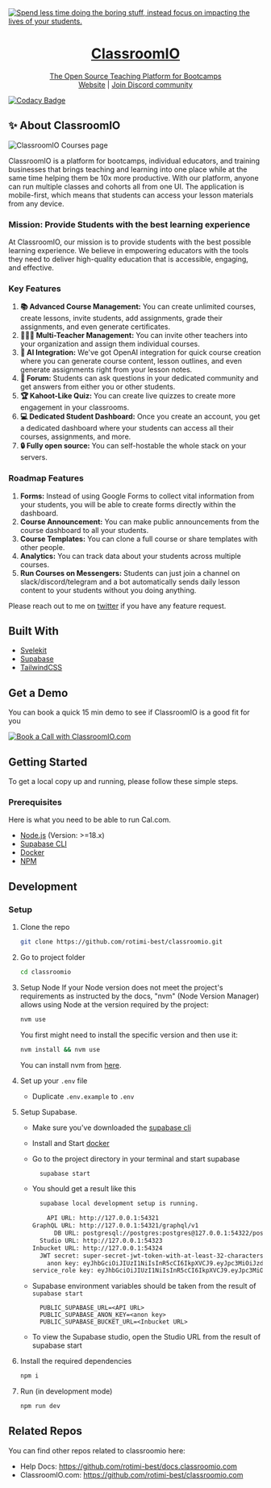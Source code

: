 <a href="https://classroomio.com/">
  <img alt="Spend less time doing the boring stuff, instead focus on impacting the lives of your students." src="https://classroomio.com/classroomio-opengraph-image.png" />
  <h1 align="center">ClassroomIO</h1>
  <p align="center">
    The Open Source Teaching Platform for Bootcamps
    <br />
    <a href="https://classroomio.com">Website</a>  |  <a href="https://dub.sh/ciodiscord">Join Discord community</a>
  </p>
</a>

[![Codacy Badge](https://api.codacy.com/project/badge/Grade/629e2bb8994345729513c4d69ccbe3d5)](https://app.codacy.com/gh/rotimi-best/classroomio?utm_source=github.com&utm_medium=referral&utm_content=rotimi-best/classroomio&utm_campaign=Badge_Grade)

## ✨ About ClassroomIO

<img alt="ClassroomIO Courses page" src="https://classroomio.com/classroomio-courses.png" />

ClassroomIO is a platform for bootcamps, individual educators, and training businesses that brings teaching and learning into one place while at the same time helping them be 10x more productive. With our platform, anyone can run multiple classes and cohorts all from one UI. The application is mobile-first, which means that students can access your lesson materials from any device.

### Mission: Provide Students with the best learning experience

At ClassroomIO, our mission is to provide students with the best possible learning experience. We believe in empowering educators with the tools they need to deliver high-quality education that is accessible, engaging, and effective.

### Key Features

1. **📚 Advanced Course Management:** You can create unlimited courses, create lessons, invite students, add assignments, grade their assignments, and even generate certificates.
2. **👨‍👩‍👦 Multi-Teacher Management:** You can invite other teachers into your organization and assign them individual courses.
3. **🤖 AI Integration:** We've got OpenAI integration for quick course creation where you can generate course content, lesson outlines, and even generate assignments right from your lesson notes.
4. **💬 Forum:** Students can ask questions in your dedicated community and get answers from either you or other students.
5. **🏆 Kahoot-Like Quiz:** You can create live quizzes to create more engagement in your classrooms.
6. **💻 Dedicated Student Dashboard:** Once you create an account, you get a dedicated dashboard where your students can access all their courses, assignments, and more.
7. **🔒 Fully open source:** You can self-hostable the whole stack on your servers.

### Roadmap Features

1. **Forms:** Instead of using Google Forms to collect vital information from your students, you will be able to create forms directly within the dashboard.
2. **Course Announcement:** You can make public announcements from the course dashboard to all your students.
3. **Course Templates:** You can clone a full course or share templates with other people.
4. **Analytics:** You can track data about your students across multiple courses.
5. **Run Courses on Messengers:** Students can just join a channel on slack/discord/telegram and a bot automatically sends daily lesson content to your students without you doing anything.

Please reach out to me on [twitter](https://x.com/rotimi_best) if you have any feature request.

## Built With

- [Svelekit](https://kit.svelte.dev/?ref=classroomio.com)
- [Supabase](https://supabase.com/?ref=classroomio.com)
- [TailwindCSS](https://tailwindcss.com/?ref=classroomio.com)

## Get a Demo

You can book a quick 15 min demo to see if ClassroomIO is a good fit for you

<a href="https://cal.com/classroomio/demo">
  <img src="https://cal.com/book-with-cal-dark.svg" alt="Book a Call with ClassroomIO.com">
</a>

<!-- GETTING STARTED -->

## Getting Started

To get a local copy up and running, please follow these simple steps.

### Prerequisites

Here is what you need to be able to run Cal.com.

- [Node.js](https://nodejs.org/) (Version: >=18.x)
- [Supabase CLI](https://github.com/supabase/cli)
- [Docker](https://docs.docker.com/engine/install/)
- [NPM](https://www.npmjs.com/)

## Development

### Setup

1. Clone the repo

   ```bash
   git clone https://github.com/rotimi-best/classroomio.git
   ```

2. Go to project folder

   ```bash
   cd classroomio
   ```

3. Setup Node If your Node version does not meet the project's requirements as instructed by the docs, "nvm" (Node Version Manager) allows using Node at the version required by the project:

   ```bash
   nvm use
   ```

   You first might need to install the specific version and then use it:

   ```bash
   nvm install && nvm use
   ```

   You can install nvm from [here](https://github.com/nvm-sh/nvm).

4. Set up your `.env` file

   - Duplicate `.env.example` to `.env`

5. Setup Supabase.

   - Make sure you've downloaded the [supabase cli](https://github.com/supabase/cli)
   - Install and Start [docker](https://docs.docker.com/engine/install/)
   - Go to the project directory in your terminal and start supabase

     ```bash
       supabase start
     ```

   - You should get a result like this

     ```bash
       supabase local development setup is running.

         API URL: http://127.0.0.1:54321
     GraphQL URL: http://127.0.0.1:54321/graphql/v1
           DB URL: postgresql://postgres:postgres@127.0.0.1:54322/postgres
       Studio URL: http://127.0.0.1:54323
     Inbucket URL: http://127.0.0.1:54324
       JWT secret: super-secret-jwt-token-with-at-least-32-characters-long
         anon key: eyJhbGciOiJIUzI1NiIsInR5cCI6IkpXVCJ9.eyJpc3MiOiJzdXBhYmFzZS1kZW1vIiwicm9sZSI6ImFub24iLCJleHAiOjE5ODM4MTI5OTZ9.CRXP1A7WOeoJeXxjNni43kdQwgnWNReilDMblYTn_I0
     service_role key: eyJhbGciOiJIUzI1NiIsInR5cCI6IkpXVCJ9.eyJpc3MiOiJzdXBhYmFzZS1kZW1vIiwicm9sZSI6InNlcnZpY2Vfcm9sZSIsImV4cCI6MTk4MzgxMjk5Nn0.EGIM96RAZx35lJzdJsyH-qQwv8Hdp7fsn3W0YpN81IU
     ```

   - Supabase environment variables should be taken from the result of `supabase start`

     ```env
       PUBLIC_SUPABASE_URL=<API URL>
       PUBLIC_SUPABASE_ANON_KEY=<anon key>
       PUBLIC_SUPABASE_BUCKET_URL=<Inbucket URL>
     ```

   - To view the Supabase studio, open the Studio URL from the result of supabase start

6. Install the required dependencies

   ```bash
   npm i
   ```

7. Run (in development mode)

   ```bash
   npm run dev
   ```

## Related Repos

You can find other repos related to classroomio here:

- Help Docs: <https://github.com/rotimi-best/docs.classroomio.com>
- ClassroomIO.com: <https://github.com/rotimi-best/classroomio.com>
